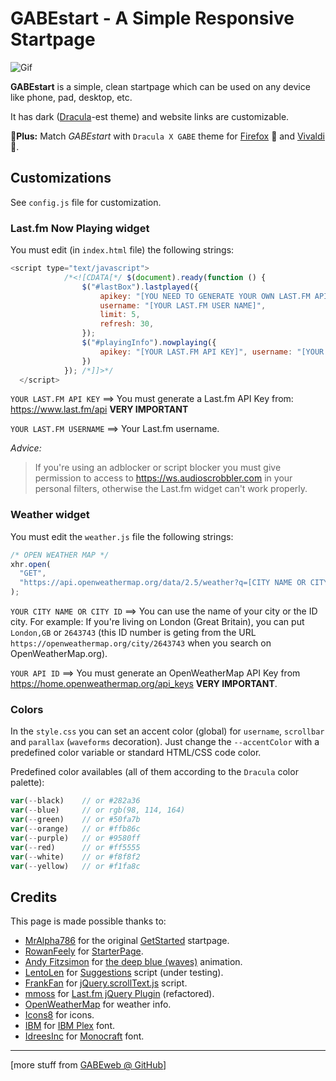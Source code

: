 # GABEstart - A Simple Responsive Startpage

![Gif](asset/gabestart-demo.gif)

**GABEstart** is a simple, clean startpage which can be used on any device like phone, pad, desktop, etc.

It has dark ([Dracula](https://draculatheme.com/contribute)-est theme) and website links are customizable.

🎉**Plus:** Match _GABEstart_ with `Dracula X GABE` theme for [Firefox](https://addons.mozilla.org/en-US/firefox/addon/dracula-x-gabe/) 🦊 and [Vivaldi](https://themes.vivaldi.net/themes/P9Xvx24q7Op) 🎻.

## Customizations

See `config.js` file for customization.

### Last.fm Now Playing widget

You must edit (in `index.html` file) the following strings:

```javascript
<script type="text/javascript">
            /*<![CDATA[*/ $(document).ready(function () {
                $("#lastBox").lastplayed({
                    apikey: "[YOU NEED TO GENERATE YOUR OWN LAST.FM API KEY]",
                    username: "[YOUR LAST.FM USER NAME]",
                    limit: 5,
                    refresh: 30,
                });
                $("#playingInfo").nowplaying({
                    apikey: "[YOUR LAST.FM API KEY]", username: "[YOUR LAST.FM USERNAME]", refresh: 60, notplayingtext: '<p class="playing-not">See recently played tracks on: <a href="https://last.fm/user/[USERNAME]" target="_blank">last.fm/user/[USERNAME]</a></p>'
                })
            }); /*]]>*/
  </script>
```

`YOUR LAST.FM API KEY` ==> You must generate a Last.fm API Key from: https://www.last.fm/api **VERY IMPORTANT**

`YOUR LAST.FM USERNAME` ==> Your Last.fm username.

<em>Advice:</em>

> If you're using an adblocker or script blocker you must give permission to access to https://ws.audioscrobbler.com in your personal filters, otherwise the Last.fm widget can't work properly.

### Weather widget

You must edit the `weather.js` file the following strings:

```javascript
/* OPEN WEATHER MAP */
xhr.open(
  "GET",
  "https://api.openweathermap.org/data/2.5/weather?q=[CITY NAME OR CITY ID]&appid=[YOUR API ID]&units=metric"
);
```

`YOUR CITY NAME OR CITY ID` ==> You can use the name of your city or the ID city. For example: If you're living on London (Great Britain), you can put `London,GB` or `2643743` (this ID number is geting from the URL `https://openweathermap.org/city/2643743` when you search on OpenWeatherMap.org).

`YOUR API ID` ==> You must generate an OpenWeatherMap API Key from https://home.openweathermap.org/api_keys **VERY IMPORTANT**.

### Colors

In the `style.css` you can set an accent color (global) for `username`, `scrollbar` and `parallax` (`waveforms` decoration). Just change the `--accentColor` with a predefined color variable or standard HTML/CSS code color.

Predefined color availables (all of them according to the `Dracula` color palette):

```javascript
var(--black)    // or #282a36
var(--blue)     // or rgb(98, 114, 164)
var(--green)    // or #50fa7b
var(--orange)   // or #ffb86c
var(--purple)   // or #9580ff
var(--red)      // or #ff5555
var(--white)    // or #f8f8f2
var(--yellow)   // or #f1fa8c
```

## Credits

This page is made possible thanks to:

- [MrAlpha786](https://github.com/MrAlpha786) for the original [GetStarted](https://github.com/MrAlpha786/getstarted) startpage.
- [RowanFeely](https://github.com/RowanFeely) for [StarterPage](https://github.com/RowanFeely/StarterPage).
- [Andy Fitzsimon](https://codepen.io/andyfitz) for [the deep blue (waves)](https://codepen.io/andyfitz/pen/aZrKdV) animation.
- [LentoLen](https://github.com/LentoLen) for [Suggestions](https://github.com/LentoLen/suggestions) script (under testing).
- [FrankFan](https://github.com/FrankFan) for [jQuery.scrollText.js](href="https://github.com/FrankFan/jQuery.scrollText.js) script.
- [mmoss](https://github.com/mmoss) for [Last.fm jQuery Plugin](https://github.com/mmoss/jquery-lastfm) (refactored).
- [OpenWeatherMap](https://openweathermap.org) for weather info.
- [Icons8](https://icons8.com/icon/set/weather/color-glass) for icons.
- [IBM](https://github.com/IBM) for [IBM Plex](https://github.com/IBM/plex) font.
- [IdreesInc](https://github.com/IdreesInc) for [Monocraft](https://github.com/IdreesInc/Monocraft) font.

---

[more stuff from [GABEweb @ GitHub](https://gabeweb.github.io)]
